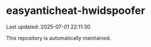 # easyanticheat-hwidspoofer

Last updated: 2025-07-01 22:11:30

This repository is automatically maintained.
